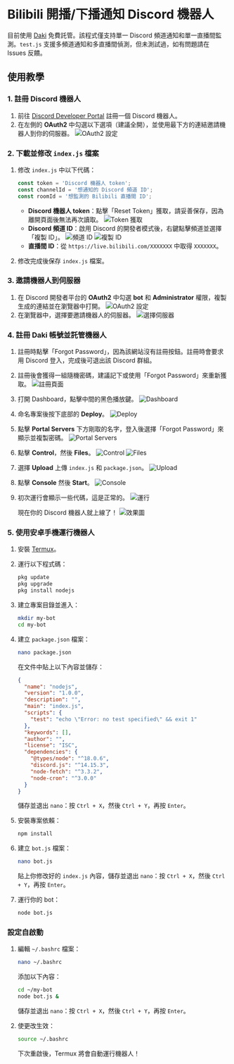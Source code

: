 # Bilibili 開播/下播通知 Discord 機器人

目前使用 [Daki](https://portal.daki.cc/) 免費託管。該程式僅支持單一 Discord 頻道通知和單一直播間監測。`test.js` 支援多頻道通知和多直播間偵測，但未測試過，如有問題請在 Issues 反饋。

## 使用教學

### 1. 註冊 Discord 機器人

1. 前往 [Discord Developer Portal](https://discord.com/developers/applications) 註冊一個 Discord 機器人。
2. 在左側的 **OAuth2** 中勾選以下選項（建議全開），並使用最下方的連結邀請機器人到你的伺服器。
   ![OAuth2 設定](https://github.com/user-attachments/assets/265e74af-725f-46db-bf90-a1cb2342bb79)

### 2. 下載並修改 `index.js` 檔案

1. 修改 `index.js` 中以下代碼：

    ```js
    const token = 'Discord 機器人 token';
    const channelId = '想通知的 Discord 頻道 ID';
    const roomId = '想監測的 Bilibili 直播間 ID';
    ```

   - **Discord 機器人 token**：點擊「Reset Token」獲取，請妥善保存，因為離開頁面後無法再次讀取。 ![Token 獲取](https://github.com/user-attachments/assets/33c92d70-7d41-43a1-a609-eddc676a5538)
   - **Discord 頻道 ID**：啟用 Discord 的開發者模式後，右鍵點擊頻道並選擇「複製 ID」。 ![頻道 ID](https://github.com/user-attachments/assets/a79ee7e9-13ce-413b-bb6e-d8ea88b43703) ![複製 ID](https://github.com/user-attachments/assets/10347246-6098-418b-a7b5-652d06993a78)
   - **直播間 ID**：從 `https://live.bilibili.com/XXXXXXX` 中取得 `XXXXXXX`。

2. 修改完成後保存 `index.js` 檔案。

### 3. 邀請機器人到伺服器

1. 在 Discord 開發者平台的 **OAuth2** 中勾選 **bot** 和 **Administrator** 權限，複製生成的連結並在瀏覽器中打開。 ![OAuth2 設定](https://github.com/user-attachments/assets/b999dd5d-1705-4c88-b8f1-cca3c6e9b176)
2. 在瀏覽器中，選擇要邀請機器人的伺服器。 ![選擇伺服器](https://github.com/user-attachments/assets/e54a1f00-fef9-43f4-b338-46750992e58a)

### 4. 註冊 Daki 帳號並託管機器人

1. 註冊時點擊「Forgot Password」，因為該網站沒有註冊按鈕。註冊時會要求用 Discord 登入，完成後可退出該 Discord 群組。
2. 註冊後會獲得一組隨機密碼，建議記下或使用「Forgot Password」來重新獲取。 ![註冊頁面](https://github.com/user-attachments/assets/8d2337a8-878f-48fb-be06-9d1b9f4eb8db)
3. 打開 Dashboard，點擊中間的黑色播放鍵。 ![Dashboard](https://github.com/user-attachments/assets/3cbfe0e5-90d6-4d64-aa6a-0257648daff0)
4. 命名專案後按下底部的 **Deploy**。 ![Deploy](https://github.com/user-attachments/assets/7153236c-0d96-420e-8517-8363ad3bf277)
5. 點擊 **Portal Servers** 下方剛取的名字，登入後選擇「Forgot Password」來顯示並複製密碼。 ![Portal Servers](https://github.com/user-attachments/assets/62d7f314-200d-4eff-a7af-ea9076efad0a)
6. 點擊 **Control**，然後 **Files**。 ![Control](https://github.com/user-attachments/assets/da0dc96d-2306-4ada-9ae5-7800f45a26ed) ![Files](https://github.com/user-attachments/assets/6e8485b8-ce7e-455a-ae97-841d8125b16d)
7. 選擇 **Upload** 上傳 `index.js` 和 `package.json`。 ![Upload](https://github.com/user-attachments/assets/900cc8e9-5516-4b10-9fec-18176c2f0e57)
8. 點擊 **Console** 然後 **Start**。 ![Console](https://github.com/user-attachments/assets/326c84ee-8439-4dca-8f91-36589b98cae6)
9. 初次運行會顯示一些代碼，這是正常的。 ![運行](https://github.com/user-attachments/assets/0e81296b-eb98-4392-819e-83a78ee4e875)

   現在你的 Discord 機器人就上線了！ ![效果圖](https://github.com/user-attachments/assets/8c3a4521-ff0f-4b04-b294-731d5305cd3d)

### 5. 使用安卓手機運行機器人

1. 安裝 [Termux](https://play.google.com/store/apps/details?id=com.termux&hl=zh_TW)。
2. 運行以下程式碼：

    ```sh
    pkg update
    pkg upgrade
    pkg install nodejs
    ```

3. 建立專案目錄並進入：

    ```sh
    mkdir my-bot
    cd my-bot
    ```

4. 建立 `package.json` 檔案：

    ```sh
    nano package.json
    ```

    在文件中貼上以下內容並儲存：

    ```json
    {
      "name": "nodejs",
      "version": "1.0.0",
      "description": "",
      "main": "index.js",
      "scripts": {
        "test": "echo \"Error: no test specified\" && exit 1"
      },
      "keywords": [],
      "author": "",
      "license": "ISC",
      "dependencies": {
        "@types/node": "^18.0.6",
        "discord.js": "^14.15.3",
        "node-fetch": "^3.3.2",
        "node-cron": "^3.0.0"
      }
    }
    ```

    儲存並退出 `nano`：按 `Ctrl + X`，然後 `Ctrl + Y`，再按 `Enter`。

5. 安裝專案依賴：

    ```sh
    npm install
    ```

6. 建立 `bot.js` 檔案：

    ```sh
    nano bot.js
    ```

    貼上你修改好的 `index.js` 內容，儲存並退出 `nano`：按 `Ctrl + X`，然後 `Ctrl + Y`，再按 `Enter`。

7. 運行你的 bot：

    ```sh
    node bot.js
    ```

### 設定自啟動

1. 編輯 `~/.bashrc` 檔案：

    ```sh
    nano ~/.bashrc
    ```

    添加以下內容：

    ```sh
    cd ~/my-bot
    node bot.js &
    ```

    儲存並退出 `nano`：按 `Ctrl + X`，然後 `Ctrl + Y`，再按 `Enter`。

2. 使更改生效：

    ```sh
    source ~/.bashrc
    ```

    下次重啟後，Termux 將會自動運行機器人！

